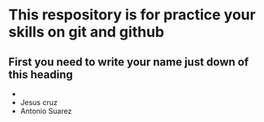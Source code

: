 # This respository is for practice your skills on git and github

## First you need to write your name just down of this heading

*
* Jesus cruz
* Antonio Suarez